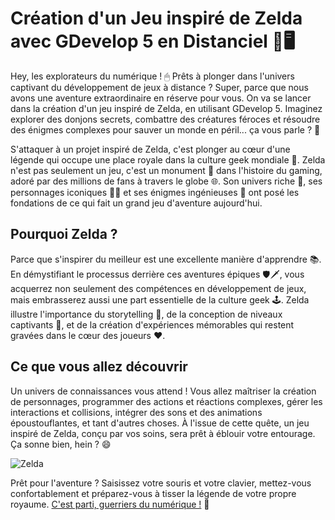 # Création d'un Jeu inspiré de Zelda avec GDevelop 5 en Distanciel 🏰🖥

Hey, les explorateurs du numérique ! 🖱 Prêts à plonger dans l'univers captivant du développement de jeux à distance ? Super, parce que nous avons une aventure extraordinaire en réserve pour vous. On va se lancer dans la création d'un jeu inspiré de Zelda, en utilisant GDevelop 5. Imaginez explorer des donjons secrets, combattre des créatures féroces et résoudre des énigmes complexes pour sauver un monde en péril... ça vous parle ? 🌌

S'attaquer à un projet inspiré de Zelda, c'est plonger au cœur d'une légende qui occupe une place royale dans la culture geek mondiale 🌟. Zelda n'est pas seulement un jeu, c'est un monument 🏰 dans l'histoire du gaming, adoré par des millions de fans à travers le globe 🌐. Son univers riche 🌲, ses personnages iconiques 🧝‍♂️ et ses énigmes ingénieuses 🤔 ont posé les fondations de ce qui fait un grand jeu d'aventure aujourd'hui.

## Pourquoi Zelda ? 
Parce que s'inspirer du meilleur est une excellente manière d'apprendre 📚. En démystifiant le processus derrière ces aventures épiques 🛡🗡, vous acquerrez non seulement des compétences en développement de jeux, mais embrasserez aussi une part essentielle de la culture geek 🕹. Zelda illustre l'importance du storytelling 📖, de la conception de niveaux captivants 🌈, et de la création d'expériences mémorables qui restent gravées dans le cœur des joueurs ❤️.

## Ce que vous allez découvrir 
Un univers de connaissances vous attend ! Vous allez maîtriser la création de personnages, programmer des actions et réactions complexes, gérer les interactions et collisions, intégrer des sons et des animations époustouflantes, et tant d'autres choses. À l'issue de cette quête, un jeu inspiré de Zelda, conçu par vos soins, sera prêt à éblouir votre entourage. Ça sonne bien, hein ? 😄

![Zelda](Création-Du-Jeu/Images/Zelda.gif)

Prêt pour l'aventure ? Saisissez votre souris et votre clavier, mettez-vous confortablement et préparez-vous à tisser la légende de votre propre royaume. [C'est parti, guerriers du numérique !](https://github.com/g404-code-gaming/ZeldaDistanciel/blob/main/Création-Du-Jeu/1.Attaque%20et%20synchronisation.md) 🚀

